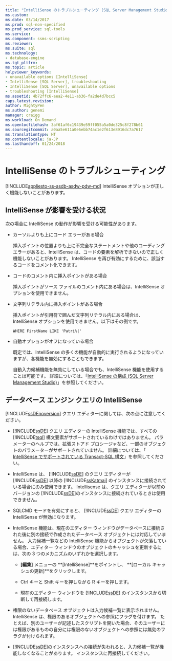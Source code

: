 ```yaml
---
title: "IntelliSense のトラブルシューティング (SQL Server Management Studio) | Microsoft Docs"
ms.custom: 
ms.date: 03/14/2017
ms.prod: sql-non-specified
ms.prod_service: sql-tools
ms.service: 
ms.component: ssms-scripting
ms.reviewer: 
ms.suite: sql
ms.technology:
- database-engine
ms.tgt_pltfrm: 
ms.topic: article
helpviewer_keywords:
- unavailable options [IntelliSense]
- IntelliSense [SQL Server], troubleshooting
- IntelliSense [SQL Server], unavailable options
- troubleshooting [IntelliSense]
ms.assetid: 4b72ffc6-aea2-4e11-ab36-fa2de4d7bcc5
caps.latest.revision: 
author: MightyPen
ms.author: genemi
manager: craigg
ms.workload: On Demand
ms.openlocfilehash: 3af61af6c19439e59ff055a5a0de325c8f278b61
ms.sourcegitcommit: a0aa5e611a0e6ebb74ac1e2f613e8916dc7a7617
ms.translationtype: HT
ms.contentlocale: ja-JP
ms.lasthandoff: 01/24/2018
---
```

# <a name="troubleshooting-intellisense"></a>IntelliSense のトラブルシューティング
[!INCLUDE[appliesto-ss-asdb-asdw-pdw-md](../../includes/appliesto-ss-asdb-asdw-pdw-md.md)] IntelliSense オプションが正しく機能しないことがあります。  
  
## <a name="conditions-that-affect-intellisense"></a>IntelliSense が影響を受ける状況  
 次の場合に IntelliSense の動作が影響を受ける可能性があります。  
  
-   カーソルよりも上にコード エラーがある場合  
  
     挿入ポイントの位置よりも上に不完全なステートメントや他のコーディング エラーがあると、IntelliSense は、コードの要素を解析できないので正しく機能しないことがあります。 IntelliSense を再び有効にするために、該当するコードをコメント化できます。  
  
-   コードのコメント内に挿入ポイントがある場合  
  
     挿入ポイントがソース ファイルのコメント内にある場合は、IntelliSense オプションを使用できません。  
  
-   文字列リテラル内に挿入ポイントがある場合  
  
     挿入ポイントが引用符で囲んだ文字列リテラル内にある場合は、IntelliSense オプションを使用できません。以下はその例です。  
  
     `WHERE FirstName LIKE 'Patri%|'`  
  
-   自動オプションがオフになっている場合  
  
     既定では、IntelliSense の多くの機能が自動的に実行されるようになっていますが、各機能を無効にすることもできます。  
  
     自動入力候補機能を無効にしている場合でも、IntelliSense 機能を使用することは可能です。 詳細については、「[IntelliSense の構成 &#40;SQL Server Management Studio&#41;](../../relational-databases/scripting/configure-intellisense-sql-server-management-studio.md)」を参照してください。  
  
## <a name="database-engine-query-intellisense"></a>データベース エンジン クエリの IntelliSense  
 [!INCLUDE[ssDEnoversion](../../includes/ssdenoversion-md.md)] クエリ エディターに関しては、次の点に注意してください。  
  
-   [!INCLUDE[ssDE](../../includes/ssde-md.md)] クエリ エディターの IntelliSense 機能では、すべての [!INCLUDE[tsql](../../includes/tsql-md.md)] 構文要素がサポートされているわけではありません。 パラメーターのヘルプでは、拡張ストアド プロシージャなど、一部のオブジェクトのパラメーターがサポートされていません。 詳細については、「 [IntelliSense でサポートされている Transact-SQL 構文](../../relational-databases/scripting/transact-sql-syntax-supported-by-intellisense.md)」を参照してください。  
  
-   IntelliSense は、 [!INCLUDE[ssDE](../../includes/ssde-md.md)] のクエリ エディターが [!INCLUDE[ssDE](../../includes/ssde-md.md)] 以降の [!INCLUDE[ssKatmai](../../includes/sskatmai-md.md)] のインスタンスに接続されている場合にのみ使用できます。 Intellisense は、クエリ エディターが以前のバージョンの [!INCLUDE[ssDE](../../includes/ssde-md.md)]のインスタンスに接続されているときは使用できません。  
  
-   SQLCMD モードを有効にすると、 [!INCLUDE[ssDE](../../includes/ssde-md.md)] クエリ エディターの IntelliSense が無効になります。  
  
-   IntelliSense 機能は、現在のエディター ウィンドウがデータベースに接続された後に別の接続で作成されたデータベース オブジェクトには対応していません。 入力候補一覧などの IntelliSense 機能からオブジェクトが欠落している場合、エディター ウィンドウのオブジェクトのキャッシュを更新するには、次の 3 つのメカニズムのいずれかを選択します。  
  
    -   **[編集]** メニューの **[IntelliSense]**をポイントし、 **[ローカル キャッシュの更新]**をクリックします。  
  
    -   Ctrl</localizedText> キーと <localizedText>Shift</localizedText> キーを押しながら <localizedText>R</localizedText> キーを押します。  
  
    -   現在のエディター ウィンドウを [!INCLUDE[ssDE](../../includes/ssde-md.md)] のインスタンスから切断して再接続します。  
  
-   権限のないデータベース オブジェクトは入力候補一覧に表示されません。 IntelliSense は、権限のあるオブジェクトへの参照にフラグを付けます。 たとえば、別のユーザーが記述したスクリプトを開いた場合、そのユーザーには権限があるものの自分には権限のないオブジェクトへの参照には無効のフラグが付けられます。  
  
-   [!INCLUDE[ssDE](../../includes/ssde-md.md)]のインスタンスへの接続が失われると、入力候補一覧が機能しなくなることがあります。 インスタンスに再接続してください。  
  
  
